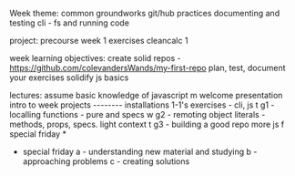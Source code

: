 Week theme:  common groundworks
	git/hub practices
	documenting and testing
	cli - fs and running code


project:
	precourse
	week 1 exercises
	cleancalc 1

week learning objectives:
	create solid repos - https://github.com/colevandersWands/my-first-repo
	plan, test, document your exercises
	solidify js basics

lectures:  assume basic knowledge of javascript
	m
		welcome presentation
		intro to week projects
		--------
		installations
		1-1's
		exercises - cli, js
	t
		g1 - localling
		functions - pure and specs
	w
		g2 - remoting
		object literals - methods, props, specs. light context
	t
		g3 - building a good repo
		more js
	f
		special friday *



* special friday
	a - understanding new material and studying
	b - approaching problems
	c - creating solutions







